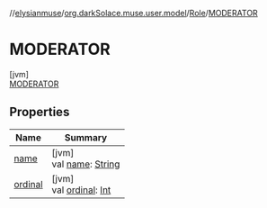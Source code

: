 //[elysianmuse](../../../../index.md)/[org.darkSolace.muse.user.model](../../index.md)/[Role](../index.md)/[MODERATOR](index.md)

# MODERATOR

[jvm]\
[MODERATOR](index.md)

## Properties

| Name | Summary |
|---|---|
| [name](../../-user-tag/-c-o-m-m-e-n-t-e-r/index.md#-372974862%2FProperties%2F-1216412040) | [jvm]<br>val [name](../../-user-tag/-c-o-m-m-e-n-t-e-r/index.md#-372974862%2FProperties%2F-1216412040): [String](https://kotlinlang.org/api/latest/jvm/stdlib/kotlin/-string/index.html) |
| [ordinal](../../-user-tag/-c-o-m-m-e-n-t-e-r/index.md#-739389684%2FProperties%2F-1216412040) | [jvm]<br>val [ordinal](../../-user-tag/-c-o-m-m-e-n-t-e-r/index.md#-739389684%2FProperties%2F-1216412040): [Int](https://kotlinlang.org/api/latest/jvm/stdlib/kotlin/-int/index.html) |
